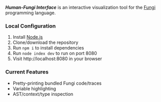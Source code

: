 ***Human-Fungi Interface*** is an interactive visualization tool for the [Fungi](https://github.com/Adapton/fungi-lang.rust) programming language.

### Local Configuration

1. Install [Node.js](https://nodejs.org/en/)
2. Clone/download the repository
3. Run `npm i` to install dependencies
4. Run `node index dev` to run on port 8080
5. Visit http://localhost:8080 in your browser

### Current Features
- Pretty-printing bundled Fungi code/traces
- Variable highlighting
- AST/context/type inspection